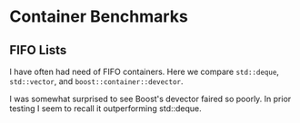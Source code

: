 # Container Benchmarks

## FIFO Lists

I have often had need of FIFO containers. Here we compare
`std::deque`, `std::vector`, and `boost::container::devector`.

I was somewhat surprised to see Boost's devector faired so poorly. In
prior testing I seem to recall it outperforming std::deque.
